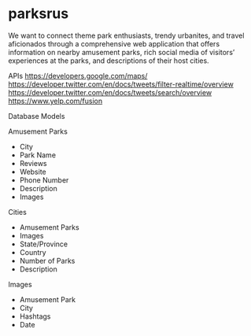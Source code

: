 # parksrus

We want to connect theme park enthusiasts, trendy urbanites, and travel aficionados through a comprehensive web application that offers information on nearby amusement parks, rich social media of visitors’ experiences at the parks, and descriptions of their host cities.

APIs
https://developers.google.com/maps/
https://developer.twitter.com/en/docs/tweets/filter-realtime/overview
https://developer.twitter.com/en/docs/tweets/search/overview
https://www.yelp.com/fusion

Database Models

Amusement Parks
- City
- Park Name
- Reviews
- Website
- Phone Number
- Description
- Images

Cities
- Amusement Parks
- Images
- State/Province
- Country
- Number of Parks
- Description

Images
- Amusement Park
- City
- Hashtags
- Date
